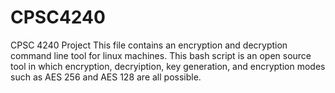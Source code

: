# CPSC4240
CPSC 4240 Project
This file contains an encryption and decryption command line tool for linux machines. This bash script is an open source tool in which encryption, decryiption, key generation, and encryption modes such as AES 256 and AES 128 are all possible.
